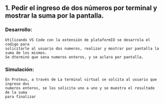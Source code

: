 
## 1. Pedir el ingreso de dos números por terminal y mostrar la suma por la pantalla. 


### Desarrollo:
	Utilizando VS Code con la extensión de plataformIO se desarrola el codigo para
	solicitarle al usuario dos numeros, realizar y mostrar por pantalla la suma de los mismos. 
	Se dterminó que sena numeros enteros, y se aclara por pantalla. 
### Simulación:	
	En Proteus, a través de La terminal virtual se solcita al usuario que ingrese dos
	numeros enteros, se los solicita uno a uno y se muestra el resultado de la suma
	para finalizar
